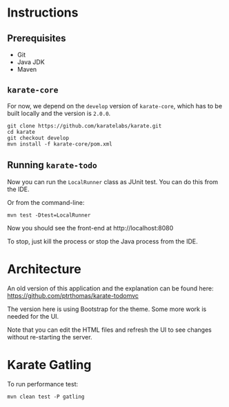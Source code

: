 # Instructions

## Prerequisites
* Git
* Java JDK
* Maven

## `karate-core`
For now, we depend on the `develop` version of `karate-core`, which has to be built locally and the version is `2.0.0`. 

```
git clone https://github.com/karatelabs/karate.git
cd karate
git checkout develop
mvn install -f karate-core/pom.xml
```

## Running `karate-todo`

Now you can run the `LocalRunner` class as  JUnit test. You can do this from the IDE.

Or from the command-line:

```
mvn test -Dtest=LocalRunner
```

Now you should see the front-end at http://localhost:8080

To stop, just kill the process or stop the Java process from the IDE.

# Architecture
An old version of this application and the explanation can be found here: https://github.com/ptrthomas/karate-todomvc

The version here is using Bootstrap for the theme. Some more work is needed for the UI.

Note that you can edit the HTML files and refresh the UI to see changes without re-starting the server.

# Karate Gatling
To run performance test:

```
mvn clean test -P gatling
```